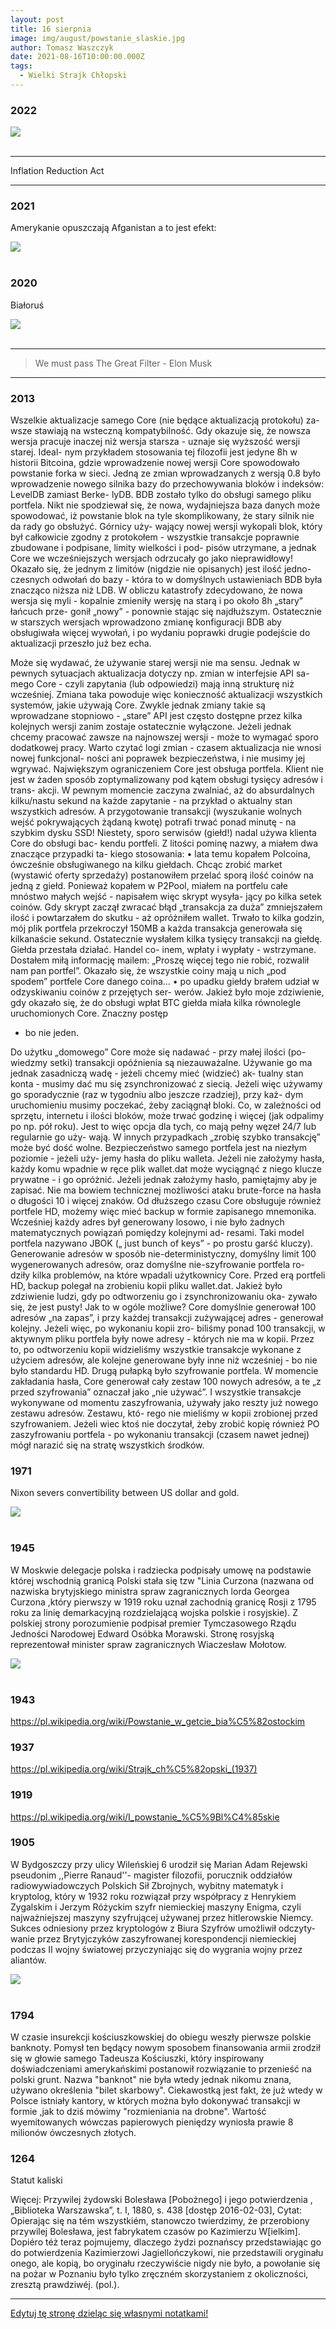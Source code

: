 ```yaml
---
layout: post
title: 16 sierpnia
image: img/august/powstanie_slaskie.jpg
author: Tomasz Waszczyk
date: 2021-08-16T10:00:00.000Z
tags:
  - Wielki Strajk Chłopski
---
```


### 2022

<img src="./img/august/ue.jpeg"><br><br>

---

Inflation Reduction Act

---

### 2021

Amerykanie opuszczają Afganistan a to jest efekt:

<img src="./img/august/efektdzialanamerykanskich.jpg"><br><br>

### 2020

Białoruś

<img src="./img/august/protesty-bialorus.jpeg"><br><br>

---

> We must pass The Great Filter - Elon Musk

---

### 2013

Wszelkie aktualizacje samego Core (nie będące aktualizacją protokołu) za-
wsze stawiają na wsteczną kompatybilność. Gdy okazuje się, że nowsza wersja
pracuje inaczej niż wersja starsza - uznaje się wyższość wersji starej. Ideal-
nym przykładem stosowania tej filozofii jest jedyne 8h w historii Bitcoina, gdzie
wprowadzenie nowej wersji Core spowodowało powstanie forka w sieci.
Jedną ze zmian wprowadzanych z wersją 0.8 było wprowadzenie nowego
silnika bazy do przechowywania bloków i indeksów: LevelDB zamiast Berke-
lyDB. BDB zostało tylko do obsługi samego pliku portfela. Nikt nie spodziewał
się, że nowa, wydajniejsza baza danych może spowodować, iż powstanie blok
na tyle skomplikowany, że stary silnik nie da rady go obsłużyć. Górnicy uży-
wający nowej wersji wykopali blok, który był całkowicie zgodny z protokołem -
wszystkie transakcje poprawnie zbudowane i podpisane, limity wielkości i pod-
pisów utrzymane, a jednak Core we wcześniejszych wersjach odrzucały go jako
nieprawidłowy!
Okazało się, że jednym z limitów (nigdzie nie opisanych) jest ilość jedno-
czesnych odwołań do bazy - która to w domyślnych ustawieniach BDB była
znacząco niższa niż LDB. W obliczu katastrofy zdecydowano, że nowa wersja
się myli - kopalnie zmieniły wersję na starą i po około 8h „stary” łańcuch prze-
gonił „nowy” - ponownie stając się najdłuższym.
Ostatecznie w starszych wersjach wprowadzono zmianę konfiguracji BDB
aby obsługiwała więcej wywołań, i po wydaniu poprawki drugie podejście do aktualizacji przeszło już bez echa.

<!-- https://github.com/bitcoin/bips/blob/master/bip-0050.mediawiki -->

Może się wydawać,
że używanie starej wersji nie ma sensu. Jednak
w pewnych sytuacjach aktualizacja dotyczy np. zmian w interfejsie API sa-
mego Core - czyli zapytania (lub odpowiedzi) mają inną strukturę niż wcześniej.
Zmiana taka powoduje więc konieczność aktualizacji wszystkich systemów, jakie
używają Core. Zwykle jednak zmiany takie są wprowadzane stopniowo - „stare”
API jest często dostępne przez kilka kolejnych wersji zanim zostaje ostatecznie
wyłączone. Jeżeli jednak chcemy pracować zawsze na najnowszej wersji - może
to wymagać sporo dodatkowej pracy.
Warto czytać logi zmian - czasem aktualizacja nie wnosi nowej funkcjonal-
ności ani poprawek bezpieczeństwa, i nie musimy jej wgrywać.
Największym ograniczeniem Core jest obsługa portfela. Klient nie jest
w żaden sposób zoptymalizowany pod kątem obsługi tysięcy adresów i trans-
akcji. W pewnym momencie zaczyna zwalniać, aż do absurdalnych kilku/nastu
sekund na każde zapytanie - na przykład o aktualny stan wszystkich adresów.
A przygotowanie transakcji (wyszukanie wolnych wejść pokrywających żądaną
kwotę) potrafi trwać ponad minutę - na szybkim dysku SSD!
Niestety, sporo serwisów (giełd!) nadal używa klienta Core do obsługi bac-
kendu portfeli. Z litości pominę nazwy, a miałem dwa znaczące przypadki ta-
kiego stosowania:
• lata temu kopałem Polcoina, ówcześnie obsługiwanego na kilku giełdach.
Chcąc zrobić market (wystawić oferty sprzedaży) postanowiłem przelać
sporą ilość coinów na jedną z giełd. Ponieważ kopałem w P2Pool, miałem
na portfelu całe mnóstwo małych wejść - napisałem więc skrypt wysyła-
jący po kilka setek coinów. Gdy skrypt zaczął zwracać błąd „transakcja
za duża” zmniejszałem ilość i powtarzałem do skutku - aż opróżniłem
wallet. Trwało to kilka godzin, mój plik portfela przekroczył 150MB a
każda transakcja generowała się kilkanaście sekund. Ostatecznie wysłałem
kilka tysięcy transakcji na giełdę. Giełda przestała działać. Handel co-
inem, wpłaty i wypłaty - wstrzymane. Dostałem miłą informację mailem:
„Proszę więcej tego nie robić, rozwalił nam pan portfel”. Okazało się, że
wszystkie coiny mają u nich „pod spodem” portfele Core danego coina...
• po upadku giełdy brałem udział w odzyskiwaniu coinów z przejętych ser-
werów. Jakież było moje zdziwienie, gdy okazało się, że do obsługi wpłat
BTC giełda miała kilka równolegle uruchomionych Core. Znaczny postęp
- bo nie jeden.

Do użytku „domowego”
Core może się nadawać - przy małej ilości (po-
wiedzmy setki) transakcji opóźnienia są niezauważalne.
Używanie go ma jednak zasadniczą wadę - jeżeli chcemy mieć (widzieć) ak-
tualny stan konta - musimy dać mu się zsynchronizować z siecią. Jeżeli więc
używamy go sporadycznie (raz w tygodniu albo jeszcze rzadziej), przy każ-
dym uruchomieniu musimy poczekać, żeby zaciągnął bloki. Co, w zależności
od sprzętu, internetu i ilości bloków, może trwać godzinę i więcej (jak odpalimy
po np. pół roku).
Jest to więc opcja dla tych, co mają pełny węzeł 24/7 lub regularnie go uży-
wają. W innych przypadkach „zrobię szybko transakcję” może być dość wolne.
Bezpieczeństwo samego portfela jest na niezłym poziomie - jeżeli uży-
jemy hasła do pliku walleta.
Jeżeli nie założymy hasła, każdy komu wpadnie w ręce plik wallet.dat może
wyciągnąć z niego klucze prywatne - i go opróżnić.
Jeżeli jednak założymy hasło, pamiętajmy aby je zapisać. Nie ma bowiem
technicznej możliwości ataku brute-force na hasła o długości 10 i więcej znaków.
Od dłuższego czasu Core obsługuje również portfele HD, możemy więc mieć
backup w formie zapisanego mnemonika. Wcześniej każdy adres był generowany
losowo, i nie było żadnych matematycznych powiązań pomiędzy kolejnymi ad-
resami. Taki model portfela nazywano JBOK („ just bunch of keys” - po prostu
garść kluczy). Generowanie adresów w sposób nie-deterministyczny, domyślny
limit 100 wygenerowanych adresów, oraz domyślne nie-szyfrowanie portfela ro-
dziły kilka problemów, na które wpadali użytkownicy Core.
Przed erą portfeli HD, backup polegał na zrobieniu kopii pliku wallet.dat.
Jakież było zdziwienie ludzi, gdy po odtworzeniu go i zsynchronizowaniu oka-
zywało się, że jest pusty! Jak to w ogóle możliwe?
Core domyślnie generował 100 adresów „na zapas”, i przy każdej transakcji
zużywającej adres - generował kolejny. Jeżeli więc, po wykonaniu kopii zro-
biliśmy ponad 100 transakcji, w aktywnym pliku portfela były nowe adresy -
których nie ma w kopii. Przez to, po odtworzeniu kopii widzieliśmy wszystkie
transakcje wykonane z użyciem adresów, ale kolejne generowane były inne niż
wcześniej - bo nie było standardu HD.
Drugą pułapką było szyfrowanie portfela. W momencie zakładania hasła,
Core generował cały zestaw 100 nowych adresów, a te „z przed szyfrowania”
oznaczał jako „nie używać”. I wszystkie transakcje wykonywane od momentu
zaszyfrowania, używały jako reszty już nowego zestawu adresów. Zestawu, któ-
rego nie mieliśmy w kopii zrobionej przed szyfrowaniem. Jeżeli wiec ktoś nie doczytał, żeby zrobić kopię również PO zaszyfrowaniu portfela - po wykonaniu
transakcji (czasem nawet jednej) mógł narazić się na stratę wszystkich środków.


### 1971

Nixon severs convertibility between US dollar and gold.

<img src="./img/august/goldnixon.jpeg"><br><br>

### 1945

W Moskwie delegacje polska i radziecka podpisały umowę na podstawie której wschodnią granicą Polski stała się tzw "Linia Curzona (nazwana od nazwiska brytyjskiego ministra spraw zagranicznych lorda Georgea Curzona ,który pierwszy w 1919 roku uznał zachodnią granicę Rosji z 1795 roku za linię demarkacyjną rozdzielającą wojska polskie i rosyjskie).
Z polskiej strony porozumienie podpisał premier Tymczasowego Rządu Jedności Narodowej Edward Osóbka Morawski. Stronę rosyjską reprezentował minister spraw zagranicznych Wiaczesław Mołotow.

<img src="./img/august/curzon.jpg"><br><br>

### 1943

<https://pl.wikipedia.org/wiki/Powstanie_w_getcie_bia%C5%82ostockim>

### 1937

https://pl.wikipedia.org/wiki/Strajk_ch%C5%82opski_(1937)

### 1919

<https://pl.wikipedia.org/wiki/I_powstanie_%C5%9Bl%C4%85skie>

### 1905

W Bydgoszczy przy ulicy Wileńskiej 6 urodził się Marian Adam Rejewski pseudonim ,,Pierre Ranaud''- magister filozofii, porucznik oddziałów radiowywiadowczych Polskich Sił Zbrojnych, wybitny matematyk i kryptolog, który w 1932 roku rozwiązał przy współpracy z Henrykiem Zygalskim i Jerzym Różyckim szyfr niemieckiej maszyny Enigma, czyli najważ­niej­szej maszyny szyfru­jącej używanej przez hitle­row­skie Niemcy. Sukces odniesiony przez krypto­logów z Biura Szyfrów umożliwił odczy­ty­wanie przez Brytyj­czyków zaszy­fro­wanej korespon­dencji niemiec­kiej podczas II wojny światowej przyczy­niając się do wygrania wojny przez aliantów.

<img src="./img/august/rejewski.jpg"><br><br>

### 1794

W czasie insurekcji kościuszkowskiej do obiegu weszły pierwsze polskie banknoty.
Pomysł ten będący nowym sposobem finansowania armii zrodził się w głowie samego Tadeusza Kościuszki, który inspirowany doświadczeniami amerykańskimi postanowił rozwiązanie to przenieść na polski grunt.
Nazwa "banknot" nie była wtedy jednak nikomu znana, używano określenia "bilet skarbowy". Ciekawostką jest fakt, że już wtedy w Polsce istniały kantory, w których można było dokonywać transakcji w formie ,jak to dziś mówimy "rozmieniania na drobne".
Wartość wyemitowanych wówczas papierowych pieniędzy wyniosła prawie 8 milionów ówczesnych złotych.

### 1264

Statut kaliski

Więcej: Przywilej żydowski Bolesława [Pobożnego] i jego potwierdzenia
, „Biblioteka Warszawska”, t. I, 1880, s. 438 [dostęp 2016-02-03], Cytat: Opierając się na tém wszystkiém, stanowczo twierdzimy, że przerobiony przywilej Bolesława, jest fabrykatem czasów po Kazimierzu W[ielkim]. Dopiéro téż teraz pojmujemy, dlaczego żydzi poznańscy przedstawiając go do potwierdzenia Kazimierzowi Jagiellończykowi, nie przedstawili oryginału onego, ale kopią, bo oryginału rzeczywiście nigdy nie było, a powołanie się na pożar w Poznaniu było tylko zręczném skorzystaniem z okoliczności, zresztą prawdziwéj. (pol.).

---

<a href="https://github.com/TomaszWaszczyk/historia.waszczyk.com/edit/master/src/content/august-16.md" target="_blank">Edytuj tę stronę dzieląc się własnymi notatkami!<a>
